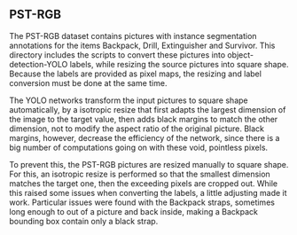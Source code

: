 ## PST-RGB 

The PST-RGB dataset contains pictures with instance segmentation annotations for the items Backpack, Drill, Extinguisher and Survivor. This directory includes the scripts to convert these pictures into object-detection-YOLO labels, while resizing the source pictures into square shape. Because the labels are provided as pixel maps, the resizing and label conversion must be done at the same time.

The YOLO networks transform the input pictures to square shape automatically, by a isotropic resize that first adapts the largest dimension of the image to the target value, then adds black margins to match the other dimension, not to modify the aspect ratio of the original picture. Black margins, however, decrease the efficiency of the network, since there is a big number of computations going on with these void, pointless pixels. 

To prevent this, the PST-RGB pictures are resized manually to square shape. For this, an isotropic resize is performed so that the smallest dimension matches the target one, then the exceeding pixels are cropped out. While this raised some issues when converting the labels, a little adjusting made it work. Particular issues were found with the Backpack straps, sometimes long enough to out of a picture and back inside, making a Backpack bounding box contain only a black strap.


